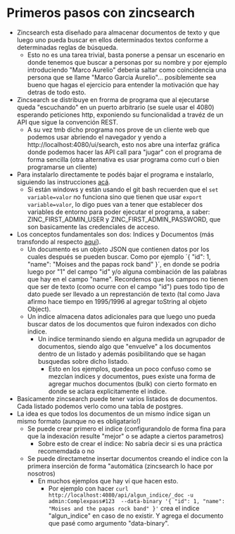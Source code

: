 # Primeros pasos con zincsearch

* Zincsearch esta diseñado para almacenar documentos de texto y que luego uno pueda buscar en ellos determinados textos conforme a determinadas reglas de búsqueda.
  *  Esto no es una tarea trivial, basta ponerse a pensar un escenario en donde tenemos que buscar a personas por su nombre y por ejemplo introduciendo "Marco Aurelio" deberia saltar como coincidencia una persona que se llame "Marco Garcia Aurelio"... posiblemente sea bueno que hagas el ejercicio para entender la motivación que hay detras de todo esto.
* Zincsearch se distribuye en frorma de programa que al ejecutarse queda "escuchando" en un puerto arbitrario (se suele usar el 4080) esperando peticiones http, exponiendo su funcionalidad a travéz de un API que sigue la convención REST.
  * A su vez tmb dicho programa nos prove de un cliente web que podemos usar abriendo el navegador y yendo a http://localhost:4080/ui/search, esto nos abre una interfaz gráfica donde podemos hacer las API call para "jugar" con el programa de forma sencilla (otra alternativa es usar programa como curl o bien programarse un cliente) 
* Para instalarlo directamente te podés bajar el programa e instalarlo, siguiendo las instrucciones [acá](https://zincsearch-docs.zinc.dev/quickstart/).
  * Si están windows y están usando el git bash recuerden que el `set variable=valor` no funciona sino que tienen que usar `export variable=valor`, lo digo pues van a tener que establecer dos variables de entorno para poder ejecutar el programa, a saber: ZINC_FIRST_ADMIN_USER y ZINC_FIRST_ADMIN_PASSWORD, que son basicamente las credenciales de acceso.
* Los conceptos fundamentales son dos: Indices y Documentos (más transfondo al respecto [aquí](https://zincsearch-docs.zinc.dev/concepts)). 
  * Un documento es un objeto JSON que contienen datos por los cuales después se pueden buscar. Como por ejemplo ´{ "id": 1, "name": "Moises and the papas rock band" }´, en donde se podria luego por "1" del campo "id" y/o alguna combinación de las palabras que hay en el campo "name". Recordemos que los campos no tienen que ser de texto (como ocurre con el campo "id") pues todo tipo de dato puede ser llevado a un represtanción de texto (tal como Java afirmo hace tiempo en 1995/1996 al agregar toString al objeto Object).
  * Un indice almacena datos adicionales para que luego uno pueda buscar datos de los documentos que fuiron indexados con dicho indice.
    * Un indice terminando siendo en alguna medida un agrupador de documentos, siendo algo que "envuelve" a los documentos dentro de un listado y además posibilitando que se hagan busquedas sobre dicho listado.
      * Esto en los ejemplos, quedea un poco confuso como se mezclan indices y documentos, pues existe una forma de agregar muchos documentos (bulk) con cierto formato en donde se aclara explicitamente el indice.
* Basicamente zincsearch puede tener varios listados de documentos. Cada listado podemos verlo como una tabla de postgres.
* La idea es que todos los documentos de un mismo índice sigan un mismo formato (aunque no es obligatario!)
  * Se puede crear primero el indice (configurandolo de forma fina para que la indexación resulte "mejor" o se adapte a ciertos parametros)
    * Sobre esto de crear el índice: No sabría decir si es una práctica recomemdada o no
  * Se puede directametne insertar documentos creando el indice con la primera inserción de forma "automática (zincsearch lo hace por nosotros)
    * En muchos ejemplos que hay ví que hacen esto.
      * Por ejemplo con hacer `curl http://localhost:4080/api/algun_indice/_doc -u admin:Complexpass#123  --data-binary '{ "id": 1, "name": "Moises and the papas rock band" }'` crea el indice "algun_indice" en caso de no existir. Y agrega el documento que pasé como argumento "data-binary".
      
